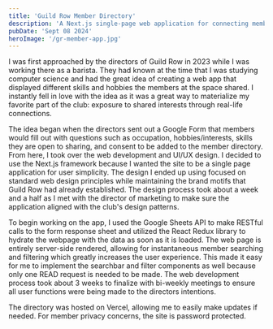 ```yaml
---
title: 'Guild Row Member Directory'
description: 'A Next.js single-page web application for connecting members within a co-working space.'
pubDate: 'Sept 08 2024'
heroImage: '/gr-member-app.jpg'
---
```


I was first approached by the directors of Guild Row in 2023 while I was working there as a barista. They had known at the time that I was studying computer science and had the great idea of creating a web app that displayed different skills and hobbies the members at the space shared. I instantly fell in love with the idea as it was a great way to materialize my favorite part of the club: exposure to shared interests through real-life connections.

The idea began when the directors sent out a Google Form that members would fill out with questions such as occupation, hobbies/interests, skills they are open to sharing, and consent to be added to the member directory. From here, I took over the web development and UI/UX design. I decided to use the Next.js framework because I wanted the site to be a single page application for user simplicity. The design I ended up using focused on standard web design principles while maintaining the brand motifs that Guild Row had already established. The design process took about a week and a half as I met with the director of marketing to make sure the application aligned with the club's design patterns. 

To begin working on the app, I used the Google Sheets API to make RESTful calls to the form response sheet and utilized the React Redux library to hydrate the webpage with the data as soon as it is loaded. The web page is entirely server-side rendered, allowing for instantaneous member searching and filtering which greatly increases the user experience. This made it easy for me to implement the searchbar and filter components as well because only one READ request is needed to be made. The web development process took about 3 weeks to finalize with bi-weekly meetings to ensure all user functions were being made to the directors intentions.

The directory was hosted on Vercel, allowing me to easily make updates if needed. For member privacy concerns, the site is password protected.


